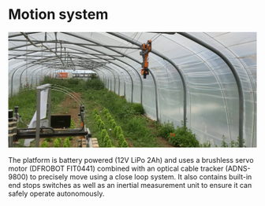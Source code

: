 # Motion system

![](/assets/images/farmersDashboard/poly_2.jpg)

The platform is battery powered  (12V LiPo 2Ah) and uses a brushless servo motor (DFROBOT FIT0441) combined with an optical cable tracker (ADNS-9800) to precisely move using a close loop system.
It also contains built-in end stops switches as well as an inertial measurement unit to ensure it can safely operate autonomously. 
